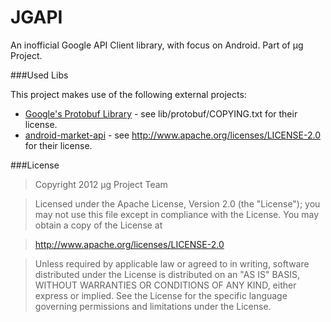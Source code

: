 JGAPI
=====

An inofficial Google API Client library, with focus on Android. Part of μg Project.

###Used Libs

This project makes use of the following external projects:
* [Google's Protobuf Library](http://code.google.com/p/protobuf/) - see lib/protobuf/COPYING.txt for their license.
* [android-market-api](http://code.google.com/p/android-market-api/) - see http://www.apache.org/licenses/LICENSE-2.0 for their license.

###License
> Copyright 2012 μg Project Team

> Licensed under the Apache License, Version 2.0 (the "License");
> you may not use this file except in compliance with the License.
> You may obtain a copy of the License at

> http://www.apache.org/licenses/LICENSE-2.0

> Unless required by applicable law or agreed to in writing, software 
> distributed under the License is distributed on an "AS IS" BASIS,
> WITHOUT WARRANTIES OR CONDITIONS OF ANY KIND, either express or implied.
> See the License for the specific language governing permissions and
> limitations under the License.
